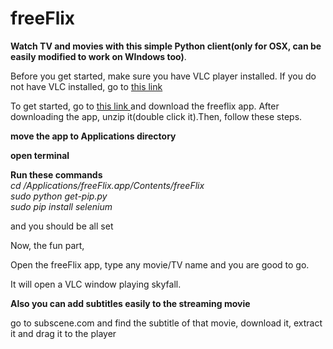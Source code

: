 # freeFlix
<b>Watch TV and movies with this simple Python client(only for OSX, can be easily modified to work on WIndows too)</b>. <br>

Before you get started, make sure you have VLC player installed. If you do not have VLC installed, go to <a href = "https://www.videolan.org/vlc/download-macosx.html"> this link </a>

To get started, go to <a href = "https://drive.google.com/file/d/0B6QHJLUExD-oaTcyRTg4YnR1cUE/view?usp=sharing" > this link </a> and download the freeflix app. After downloading the app, unzip it(double click it).Then, follow these steps. <br>

<b>move the app to Applications directory </b><br>

<b>open terminal  </b><br>

<b>Run these commands </b> <br>
<i> cd /Applications/freeFlix.app/Contents/freeFlix </i><br>
<i> sudo python get-pip.py </i><br>
 <i> sudo pip install selenium </i><br>

and you should be all set

Now, the fun part,

Open the freeFlix app, type any movie/TV name and you are good to go.

It will open a VLC window playing skyfall.

<b> Also you can add subtitles easily to the streaming movie </b>

go to subscene.com and find the subtitle of that movie, download it, extract it and drag it to the player
